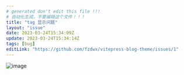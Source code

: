 ```yaml
---
# generated don't edit this file !!!
# 自动化生成，不要编辑这个文件！！！
title: "tag 显示问题"
layout: "issue"
date: 2023-03-24T15:34:09Z
update: 2023-03-24T15:34:14Z
tags: [bug]
editLink: "https://github.com/fzdwx/vitepress-blog-theme/issues/1"
---
```


![image](https://user-images.githubusercontent.com/65269574/227571047-8528b666-693d-4659-86a7-a9fcd2f784f7.png)

